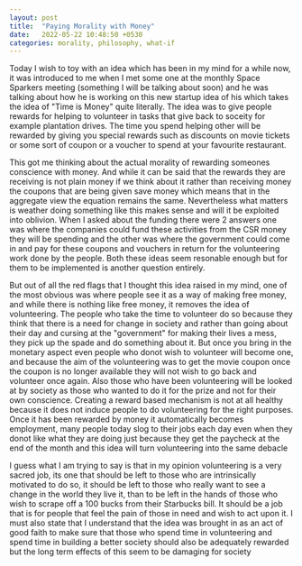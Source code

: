 ```yaml
---
layout: post
title:  "Paying Morality with Money"
date:   2022-05-22 10:48:50 +0530
categories: morality, philosophy, what-if
---
```


Today I wish to toy with an idea which has been in my mind for a while now, it was introduced to me when I met some one at the monthly Space Sparkers meeting (something I will be talking about soon) and he was talking about how he is working on this new startup idea of his which takes the idea of "Time is Money" quite literally. The idea was to give people rewards for helping to volunteer in tasks that give back to soceity for example plantation drives. The time you spend helping other will be rewarded by giving you special rewards such as discounts on movie tickets or some sort of coupon or a voucher to spend at your favourite restaurant. 

This got me thinking about the actual morality of rewarding someones conscience with money. And while it can be said that the rewards they are receiving is not plain money if we think about it rather than receiving money the coupons that are being given save money which means that in the aggregate view the equation remains the same. Nevertheless what matters is weather doing something like this makes sense and will it be exploited into oblivion. When I asked about the funding there were 2 answers one was where the companies could fund these activities from the CSR money they will be spending and the other was where the government could come in and pay for these coupons and vouchers in return for the volunteering work done by the people. Both these ideas seem resonable enough but for them to be implemented is another question entirely.

But out of all the red flags that I thought this idea raised in my mind, one of the most obvious was where people see it as a way of making free money, and while there is nothing like free money, it removes the idea of volunteering. The people who take the time to volunteer do so because they think that there is a need for change in society and rather than going about their day and cursing at the "government" for making their lives a mess, they pick up the spade and do something about it. But once you bring in the monetary aspect even people who donot wish to volunteer will become one, and because the aim of the volunteering was to get the movie coupon once the coupon is no longer available they will not wish to go back and volunteer once again. Also those who have been volunteering will be looked at by society as those who wanted to do it for the prize and not for their own conscience. Creating a reward based mechanism is not at all healthy because it does not induce people to do volunteering for the right purposes. Once it has been rewarded by money it automatically becomes employment, many people today slog to their jobs each day even when they donot like what they are doing just because they get the paycheck at the end of the month and this idea will turn volunteering into the same debacle

I guess what I am trying to say is that in my opinion volunteering is a very sacred job, its one that should be left to those who are intrinsically motivated to do so, it should be left to those who really want to see a change in the world they live it, than to be left in the hands of those who wish to scrape off a 100 bucks from their Starbucks bill. It should be a job that is for people that feel the pain of those in need and wish to act upon it. I must also state that I understand that the idea was brought in as an act of good faith to make sure that those who spend time in volunteering and spend time in building a better society should also be adequately rewarded but the long term effects of this seem to be damaging for society
